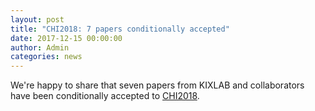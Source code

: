 ```yaml
---
layout: post
title: "CHI2018: 7 papers conditionally accepted"
date: 2017-12-15 00:00:00
author: Admin
categories: news
---
```


We're happy to share that seven papers from KIXLAB and collaborators have been conditionally accepted to [CHI2018](https://chi2018.acm.org/).